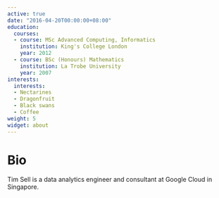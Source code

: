 ```yaml
---
active: true
date: "2016-04-20T00:00:00+08:00"
education:
  courses:
  - course: MSc Advanced Computing, Informatics
    institution: King's College London
    year: 2012
  - course: BSc (Honours) Mathematics
    institution: La Trobe University
    year: 2007
interests:
  interests:
  - Nectarines
  - Dragonfruit
  - Black swans
  - Coffee
weight: 5
widget: about
---
```


# Bio

Tim Sell is a data analytics engineer and consultant at Google Cloud in Singapore.
